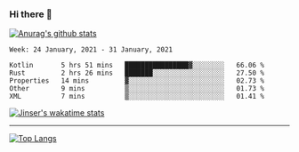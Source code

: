 ### Hi there 👋

[![Anurag's github stats](https://github-readme-stats.vercel.app/api?username=jinserrr&show_icons=true)](https://github.com/anuraghazra/github-readme-stats)


<!--START_SECTION:waka-->
```text
Week: 24 January, 2021 - 31 January, 2021

Kotlin       5 hrs 51 mins   ████████████████▓░░░░░░░░   66.06 % 
Rust         2 hrs 26 mins   ███████░░░░░░░░░░░░░░░░░░   27.50 % 
Properties   14 mins         ▓░░░░░░░░░░░░░░░░░░░░░░░░   02.73 % 
Other        9 mins          ▒░░░░░░░░░░░░░░░░░░░░░░░░   01.73 % 
XML          7 mins          ▒░░░░░░░░░░░░░░░░░░░░░░░░   01.41 % 
```
<!--END_SECTION:waka-->

[![Jinser's wakatime stats](https://github-readme-stats.vercel.app/api/wakatime?username=jinser)](https://github.com/anuraghazra/github-readme-stats)

***

[![Top Langs](https://github-readme-stats.vercel.app/api/top-langs/?username=jinserrr)](https://github.com/anuraghazra/github-readme-stats)
